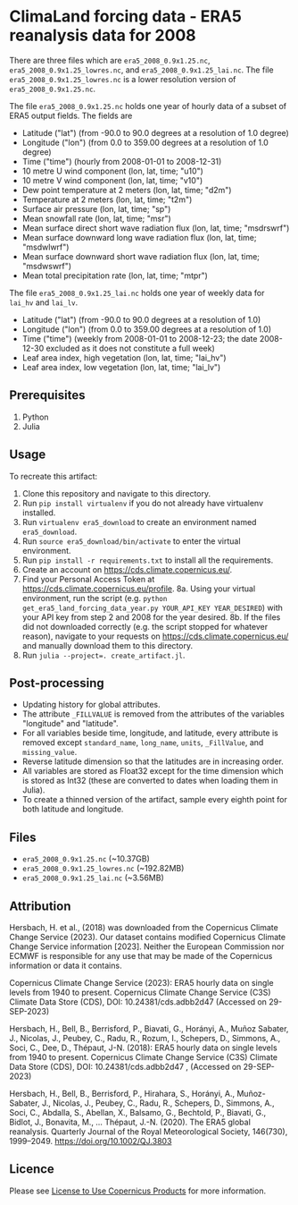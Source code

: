 # ClimaLand forcing data - ERA5 reanalysis data for 2008
There are three files which are `era5_2008_0.9x1.25.nc`, `era5_2008_0.9x1.25_lowres.nc`, and
`era5_2008_0.9x1.25_lai.nc`. The file `era5_2008_0.9x1.25_lowres.nc` is a lower resolution
version of `era5_2008_0.9x1.25.nc`.

The file `era5_2008_0.9x1.25.nc` holds one year of hourly data of a subset of ERA5 output
fields.
The fields are
- Latitude ("lat") (from -90.0 to 90.0 degrees at a resolution of 1.0 degree)
- Longitude ("lon") (from 0.0 to 359.00 degrees at a resolution of 1.0 degree)
- Time ("time") (hourly from 2008-01-01 to 2008-12-31)
- 10 metre U wind component (lon, lat, time; "u10")
- 10 metre V wind component (lon, lat, time; "v10")
- Dew point temperature at 2 meters (lon, lat, time; "d2m")
- Temperature at 2 meters (lon, lat, time; "t2m")
- Surface air pressure (lon, lat, time; "sp")
- Mean snowfall rate (lon, lat, time; "msr")
- Mean surface direct short wave radiation flux (lon, lat, time; "msdrswrf")
- Mean surface downward long wave radiation flux (lon, lat, time; "msdwlwrf")
- Mean surface downward short wave radiation flux (lon, lat, time; "msdwswrf")
- Mean total precipitation rate (lon, lat, time; "mtpr")

The file `era5_2008_0.9x1.25_lai.nc` holds one year of weekly data for `lai_hv` and `lai_lv`.
- Latitude ("lat") (from -90.0 to 90.0 degrees at a resolution of 1.0)
- Longitude ("lon") (from 0.0 to 359.00 degrees at a resolution of 1.0)
- Time ("time") (weekly from 2008-01-01 to 2008-12-23; the date 2008-12-30 excluded as it
  does not constitute a full week)
- Leaf area index, high vegetation (lon, lat, time; "lai_hv")
- Leaf area index, low vegetation (lon, lat, time; "lai_lv")

## Prerequisites
1. Python
2. Julia

## Usage
To recreate this artifact:
1. Clone this repository and navigate to this directory.
2. Run `pip install virtualenv` if you do not already have virtualenv installed.
3. Run `virtualenv era5_download` to create an environment named `era5_download`.
4. Run `source era5_download/bin/activate` to enter the virtual environment.
5. Run `pip install -r requirements.txt` to install all the requirements.
6. Create an account on https://cds.climate.copernicus.eu/.
7. Find your Personal Access Token at https://cds.climate.copernicus.eu/profile.
8a. Using your virtual environment, run the script (e.g.
    `python get_era5_land_forcing_data_year.py YOUR_API_KEY YEAR_DESIRED`) with your API key
    from step 2 and 2008 for the year desired.
8b. If the files did not downloaded correctly (e.g. the script stopped for whatever reason),
    navigate to your requests on https://cds.climate.copernicus.eu/ and manually download
    them to this directory.
9. Run `julia --project=. create_artifact.jl`.

## Post-processing
- Updating history for global attributes.
- The attribute `_FILLVALUE` is removed from the attributes of the variables "longitude" and
  "latitude".
- For all variables beside time, longitude, and latitude, every attribute is removed except
  `standard_name`, `long_name`, `units`, `_FillValue`, and `missing_value`.
- Reverse latitude dimension so that the latitudes are in increasing order.
- All variables are stored as Float32 except for the time dimension which is
  stored as Int32 (these are converted to dates when loading them in Julia).
- To create a thinned version of the artifact, sample every eighth point for both latitude
  and longitude.

## Files
- `era5_2008_0.9x1.25.nc` (~10.37GB)
- `era5_2008_0.9x1.25_lowres.nc` (~192.82MB)
- `era5_2008_0.9x1.25_lai.nc` (~3.56MB)

## Attribution
Hersbach, H. et al., (2018) was downloaded from the Copernicus Climate Change Service (2023). Our dataset contains modified Copernicus Climate Change Service information [2023]. Neither the European Commission nor ECMWF is responsible for any use that may be made of the Copernicus information or data it contains.

Copernicus Climate Change Service (2023): ERA5 hourly data on single levels from 1940 to present. Copernicus Climate Change Service (C3S) Climate Data Store (CDS), DOI: 10.24381/cds.adbb2d47 (Accessed on 29-SEP-2023)

Hersbach, H., Bell, B., Berrisford, P., Biavati, G., Horányi, A., Muñoz Sabater, J., Nicolas, J., Peubey, C., Radu, R., Rozum, I., Schepers, D., Simmons, A., Soci, C., Dee, D., Thépaut, J-N. (2018): ERA5 hourly data on single levels from 1940 to present. Copernicus Climate Change Service (C3S) Climate Data Store (CDS), DOI: 10.24381/cds.adbb2d47 , (Accessed on 29-SEP-2023)

Hersbach, H., Bell, B., Berrisford, P., Hirahara, S., Horányi, A., Muñoz-Sabater, J., Nicolas, J., Peubey, C., Radu, R., Schepers, D., Simmons, A., Soci, C., Abdalla, S., Abellan, X., Balsamo, G., Bechtold, P., Biavati, G., Bidlot, J., Bonavita, M., … Thépaut, J.-N. (2020). The ERA5 global reanalysis. Quarterly Journal of the Royal Meteorological Society, 146(730), 1999–2049. https://doi.org/10.1002/QJ.3803

## Licence
Please see [License to Use Copernicus Products](https://object-store.os-api.cci2.ecmwf.int/cci2-prod-catalogue/licences/licence-to-use-copernicus-products/licence-to-use-copernicus-products_b4b9451f54cffa16ecef5c912c9cebd6979925a956e3fa677976e0cf198c2c18.pdf) for more information.
